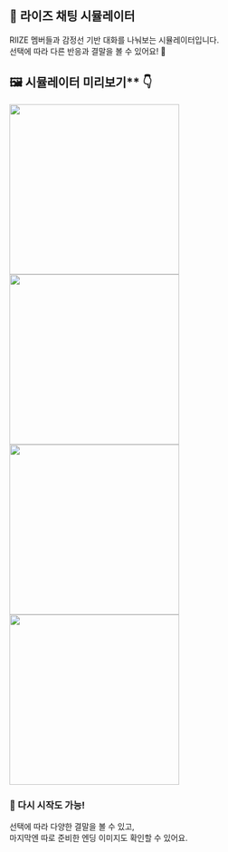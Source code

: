 ## 🧸 라이즈 채팅 시뮬레이터
RIIZE 멤버들과 감정선 기반 대화를 나눠보는 시뮬레이터입니다.  
선택에 따라 다른 반응과 결말을 볼 수 있어요! 💬

## 🖼️ 시뮬레이터 미리보기** 👇

<img src="https://github.com/leeje0506/chatRIIZE/blob/main/public/images/readme/1.png?raw=true" width="300" />
<img src="https://github.com/leeje0506/chatRIIZE/blob/main/public/images/readme/2.png?raw=true" width="300" />
<img src="https://github.com/leeje0506/chatRIIZE/blob/main/public/images/readme/3.png?raw=true" width="300" />
<img src="https://github.com/leeje0506/chatRIIZE/blob/main/public/images/readme/4.png?raw=true" width="300" />

### 🔁 다시 시작도 가능!

선택에 따라 다양한 결말을 볼 수 있고,  
마지막엔 따로 준비한 엔딩 이미지도 확인할 수 있어요.